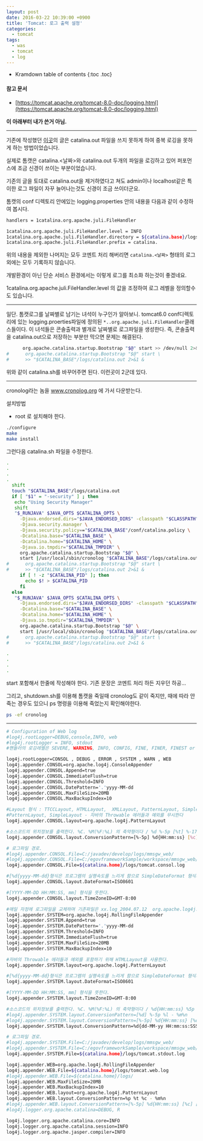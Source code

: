 ```yaml
---
layout: post
date: 2016-03-22 10:39:00 +0900
title: 'Tomcat: 로그 출력 설정'
categories:
  - tomcat
tags:
  - was
  - tomcat
  - log
---
```


* Kramdown table of contents
{:toc .toc}

#### 참고 문서

- [https://tomcat.apache.org/tomcat-8.0-doc/logging.html](https://tomcat.apache.org/tomcat-8.0-doc/logging.html)

**이 아래부터 내가 쓴거 아님.**

---

기존에 작성했던 [이곳](http://theeye.pe.kr/entry/Tomcat-%EB%AC%B4%EB%B6%84%EB%B3%84%ED%95%98%EA%B2%8C-catalinaout-%ED%81%AC%EA%B8%B0-%EC%BB%A4%EC%A7%80%EB%8A%94%EA%B2%83-%EB%A7%89%EA%B8%B0)의 글은 catalina.out 파일을 쓰지 못하게 하여 중복 로깅을 못하게 하는 방법이었습니다.

실제로 톰캣은 catalina.<날짜>와 catalina.out 두개의 파일을 로깅하고 있어 퍼포먼스에 조금 신경이 쓰이는 부분이었습니다.

기존의 글을 토대로 catalina.out을 제거하였다고 쳐도 admin이나 localhost같은 특이한 로그 파일이 자꾸 늘어나는것도 신경이 조금 쓰이더군요.

톰캣의 conf 디렉토리 안에있는 logging.properties 안의 내용을 다음과 같이 수정하여 봅시다.

```bash
handlers = 1catalina.org.apache.juli.FileHandler

1catalina.org.apache.juli.FileHandler.level = INFO
1catalina.org.apache.juli.FileHandler.directory = ${catalina.base}/logs
1catalina.org.apache.juli.FileHandler.prefix = catalina.
```

위의 내용을 제외한 나머지는 모두 코멘트 처리 해버리면 `catalina.<날짜>` 형태의 로그 외에는 모두 기록하지 않습니다.

개발환경이 아닌 단순 서비스 환경에서는 이렇게 로그를 최소화 하는것이 좋겠네요.

1catalina.org.apache.juli.FileHandler.level 의 값을 조정하여 로그 레벨을 정의할수도 있습니다.


------------------------------------------------------------------------------------------------------

일단. 톰캣로그를 날짜별로 남기는 녀석이 누구인가 알아보니. tomcat6.0 conf디렉토리에 있는 logging.proerties파일에 정의된 `*..org.apache.juli.FileHandler`클래스들이다. 이 녀석들은 콘솔출력과 별개로 날짜별로 로그파일을 생성한다. 즉, 콘솔출력을 catalina.out으로 저장하는 부분만 막으면 문제는 해결된다.

```bash
      org.apache.catalina.startup.Bootstrap "$@" start >> /dev/null 2>&1 &
#      org.apache.catalina.startup.Bootstrap "$@" start \
#      >> "$CATALINA_BASE"/logs/catalina.out 2>&1 &
```

위와 같이 catalina.sh를 바꾸어주면 된다. 이런곳이 2군데 있다.

---

cronolog라는 놈을 www.cronolog.org 에 가서 다운받는다.

설치방법
* root 로 설치해야 한다.

```bash
./configure
make
make install
```

그런다음 catalina.sh 파일을 수정한다.

```bash
.
.
.
.
  shift
  touch "$CATALINA_BASE"/logs/catalina.out
  if [ "$1" = "-security" ] ; then
   echo "Using Security Manager"
   shift
   "$_RUNJAVA" $JAVA_OPTS $CATALINA_OPTS \
     -Djava.endorsed.dirs="$JAVA_ENDORSED_DIRS" -classpath "$CLASSPATH" \
     -Djava.security.manager \
     -Djava.security.policy=="$CATALINA_BASE"/conf/catalina.policy \
     -Dcatalina.base="$CATALINA_BASE" \
     -Dcatalina.home="$CATALINA_HOME" \
     -Djava.io.tmpdir="$CATALINA_TMPDIR" \
     org.apache.catalina.startup.Bootstrap "$@" \
     start |/usr/local/sbin/cronolog "$CATALINA_BASE"/logs/catalina.out.%y%m%d >> /dev/null 2>&1 &
#      org.apache.catalina.startup.Bootstrap "$@" start \
#      >> "$CATALINA_BASE"/logs/catalina.out 2>&1 &
     if [ ! -z "$CATALINA_PID" ]; then
       echo $! > $CATALINA_PID
     fi
  else
   "$_RUNJAVA" $JAVA_OPTS $CATALINA_OPTS \
     -Djava.endorsed.dirs="$JAVA_ENDORSED_DIRS" -classpath "$CLASSPATH" \
     -Dcatalina.base="$CATALINA_BASE" \
     -Dcatalina.home="$CATALINA_HOME" \
     -Djava.io.tmpdir="$CATALINA_TMPDIR" \
     org.apache.catalina.startup.Bootstrap "$@" \
     start |/usr/local/sbin/cronolog "$CATALINA_BASE"/logs/catalina.out.%y%m%d >> /dev/null 2>&1 &
#      org.apache.catalina.startup.Bootstrap "$@" start \
#      >> "$CATALINA_BASE"/logs/catalina.out 2>&1 &

.
.
.
.
```

start 포함해서 한줄에 작성해야 한다. 기존 문장은 코멘트 처리 하든 지우던 하공...

그리고, shutdown.sh를 이용해 톰캣을 죽일때 cronolog도 같이 죽지만, 때에 따라 안죽는 경우도 있으니 ps 명령을 이용해 죽었는지 확인해야한다.

```bash
ps -ef cronolog
```

---

```bash
# Configuration of Web log
#log4j.rootLogger=DEBUG,console,INFO, web
#log4j.rootLogger = INFO, stdout
#핸들러의 로깅레벨은 SEVERE, WARNING, INFO, CONFIG, FINE, FINER, FINEST or ALL 이 있습니다

log4j.rootLogger=CONSOL , DEBUG , ERROR , SYSTEM , WARN , WEB
log4j.appender.CONSOL=org.apache.log4j.ConsoleAppender
log4j.appender.CONSOL.Append=true
log4j.appender.CONSOL.ImmediateFlush=true
log4j.appender.CONSOL.Threshold=INFO
log4j.appender.CONSOL.DatePattern='.'yyyy-MM-dd
log4j.appender.CONSOL.MaxFileSize=20MB
log4j.appender.CONSOL.MaxBackupIndex=10

#Layout 형식 : TTCCLayout, HTMLLayout,  XMLLayout, PatternLayout, SimpleLayout  
#PatternLayout, SimpleLayout - 자바의 Throwable 에러들과 예외를 무시한다
log4j.appender.CONSOL.layout=org.apache.log4j.PatternLayout

#소스코드의 위치정보를 출력한다. %C. %M(%F:%L) 의 축약형이다 / %d %-5p [%t] %-17c{2} (%13F:%L) %3x - %m%n
log4j.appender.CONSOL.layout.ConversionPattern=[%-5p] %d{HH:mm:ss} [%c] [time: %r] - %m%n

# 로그파일 경로.
#log4j.appender.CONSOL.File=C:/javadev/develop/logs/mmsgw_web/
#log4j.appender.CONSOL.File=C:/egovframeworkSample/workspace/mmsgw_web/WebContent/WEB-INF/classes/logs
log4j.appender.CONSOL.File=${catalina.home}/logs/tomcat.consol.log

#[%d{yyyy-MM-dd}형식은 프로그램의 실행속도를 느리게 함으로 SimpleDateFormat 형식지정한다
log4j.appender.CONSOL.layout.DateFormat=ISO8601

#[YYYY-MM-DD HH:MM:SS, mm] 형식을 뜻한다.
log4j.appender.CONSOL.layout.TimeZoneID=GMT-8:00

#매일 자정에 로그파일을 교체하며 기존파일은 xx.log_2004.07.12  org.apache.log4j.ConsoleAppender , DailyRollingFileAppender
log4j.appender.SYSTEM=org.apache.log4j.RollingFileAppender
log4j.appender.SYSTEM.Append=true
log4j.appender.SYSTEM.DatePattern='.'yyyy-MM-dd
log4j.appender.SYSTEM.Threshold=INFO
log4j.appender.SYSTEM.ImmediateFlush=true
log4j.appender.SYSTEM.MaxFileSize=20MB
log4j.appender.SYSTEM.MaxBackupIndex=10

#자바의 Throwable 에러들과 예외를 포함하기 위해 HTMLLayout을 사용한다.
log4j.appender.SYSTEM.layout=org.apache.log4j.PatternLayout

#[%d{yyyy-MM-dd}형식은 프로그램의 실행속도를 느리게 함으로 SimpleDateFormat 형식지정한다
log4j.appender.SYSTEM.layout.DateFormat=ISO8601

#[YYYY-MM-DD HH:MM:SS, mm] 형식을 뜻한다.
log4j.appender.SYSTEM.layout.TimeZoneID=GMT-8:00

#소스코드의 위치정보를 출력한다. %C. %M(%F:%L) 의 축약형이다 / %d{HH:mm:ss} %5p (%C{2} - %M:%L) - %m%n
#log4j.appender.SYSTEM.layout.ConversionPattern=[%d] %-5p %l - %m%n
#log4j.appender.SYSTEM.layout.ConversionPattern=[%-5p] %d{HH:mm:ss} [%c] [time: %r] - %m%n
log4j.appender.SYSTEM.layout.ConversionPattern=%d{dd-MM-yy HH:mm:ss:SSS} - [%p] %c{2} Thread [%t]; %x %m%n

# 로그파일 경로.
#log4j.appender.SYSTEM.File=C:/javadev/develop/logs/mmsgw_web/
#log4j.appender.SYSTEM.File=C:/egovframeworkSample/workspace/mmsgw_web/WebContent/WEB-INF/classes/logs
log4j.appender.SYSTEM.File=${catalina.home}/logs/tomcat.stdout.log

log4j.appender.WEB=org.apache.log4j.RollingFileAppender
log4j.appender.WEB.File=${catalina.home}/logs/tomcat.web.log
#log4j.appender.WEB.File=${catalina.home}/logs/
log4j.appender.WEB.MaxFileSize=20MB
log4j.appender.WEB.MaxBackupIndex=10
log4j.appender.WEB.layout=org.apache.log4j.PatternLayout
log4j.appender.WEB.layout.ConversionPattern=%p %t %c - %m%n
#log4j.appender.WEB.layout.ConversionPattern=[%-5p] %d{HH:mm:ss} [%c] [time: %r] - %m%n
#log4j.logger.org.apache.catalina=DEBUG, R

log4j.logger.org.apache.catalina.core=INFO
log4j.logger.org.apache.catalina.session=INFO
log4j.logger.org.apache.jasper.compiler=INFO
```
